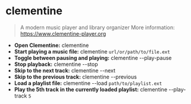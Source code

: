 # clementine
> A modern music player and library organizer
> More information: <https://www.clementine-player.org>
- **Open Clementine:**
clementine
- **Start playing a music file:**
clementine `url/or/path/to/file.ext`
- **Toggle between pausing and playing:**
clementine --play-pause
- **Stop playback:**
clementine --stop
- **Skip to the next track:**
clementine --next
- **Skip to the previous track:**
clementine --previous
- **Load a playlist file:**
clementine --load `path/to/playlist.ext`
- **Play the 5th track in the currently loaded playlist:**
clementine --play-track `5`
